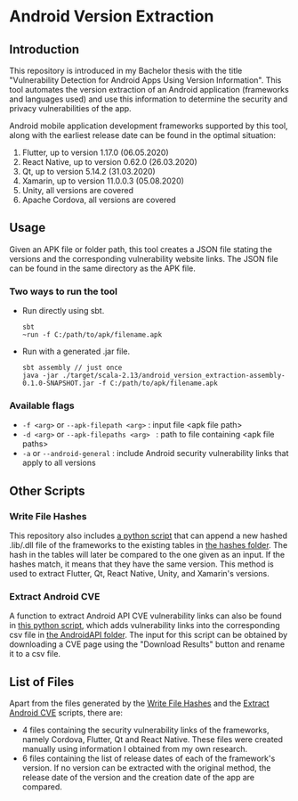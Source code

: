 # Android Version Extraction

## Introduction
This repository is introduced in my Bachelor thesis with the title "Vulnerability Detection for Android Apps Using Version Information".
This tool automates the version extraction of an Android application (frameworks and languages used) and use this information
to determine the security and privacy vulnerabilities of the app.

Android mobile application development frameworks supported by this tool, along with the earliest release date can be 
found in the optimal situation:
1. Flutter, up to version 1.17.0 (06.05.2020)
2. React Native, up to version 0.62.0 (26.03.2020)
3. Qt, up to version 5.14.2 (31.03.2020)
4. Xamarin, up to version 11.0.0.3 (05.08.2020)
5. Unity, all versions are covered
6. Apache Cordova, all versions are covered

## Usage
Given an APK file or folder path, this tool creates a JSON file stating the versions and the corresponding vulnerability website links.
The JSON file can be found in the same directory as the APK file.

### Two ways to run the tool
- Run directly using sbt.
    ````
    sbt
    ~run -f C:/path/to/apk/filename.apk 
    ````
  
- Run with a generated .jar file.
    ````
    sbt assembly // just once
    java -jar ./target/scala-2.13/android_version_extraction-assembly-0.1.0-SNAPSHOT.jar -f C:/path/to/apk/filename.apk 
    ````

### Available flags
- `-f <arg>` or `--apk-filepath <arg>` : input file \<apk file path\>
- `-d <arg>` or `--apk-filepaths <arg> ` : path to file containing \<apk file paths\>
- `-a` or `--android-general` : include Android security vulnerability links that apply to all versions

## Other Scripts

### Write File Hashes
This repository also includes [a python script](src/main/hashing/write_file_hashes.py) that can append a new hashed .lib/.dll file 
of the frameworks to the existing tables in [the hashes folder](src/files/hashes).
The hash in the tables will later be compared to the one given as an input.
If the hashes match, it means that they have the same version.
This method is used to extract Flutter, Qt, React Native, Unity, and Xamarin's versions.

### Extract Android CVE
A function to extract Android API CVE vulnerability links can also be found in 
[this python script](src/main/cve/extract_android_cve.py), which adds vulnerability links into the corresponding csv 
file in [the AndroidAPI folder](src/files/vulnerability_links/AndroidAPI).
The input for this script can be obtained by downloading a CVE page using the "Download Results" button and rename it to
a csv file.


## List of Files
Apart from the files generated by the [Write File Hashes](#write-file-hashes) and the 
[Extract Android CVE](#extract-android-cve) scripts, there are:
- 4 files containing the security vulnerability links of the frameworks, namely Cordova, Flutter, Qt and 
  React Native. These files were created manually using information I obtained from my own research.
- 6 files containing the list of release dates of each of the framework's version. If no version can be extracted with 
  the original method, the release date of the version and the creation date of the app are compared.
